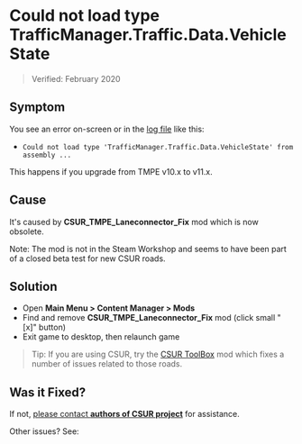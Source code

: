 # Could not load type TrafficManager.Traffic.Data.VehicleState
> Verified: February 2020

## Symptom

You see an error on-screen or in the [log file](Share-your-Cities-Skylines-log-file.md) like this:

* `Could not load type 'TrafficManager.Traffic.Data.VehicleState' from assembly ...`

This happens if you upgrade from TMPE v10.x to v11.x.

## Cause

It's caused by **CSUR_TMPE_Laneconnector_Fix** mod which is now obsolete.

Note: The mod is not in the Steam Workshop and seems to have been part of a closed beta test for new CSUR roads.

## Solution

* Open **Main Menu > Content Manager > Mods**
* Find and remove **CSUR_TMPE_Laneconnector_Fix** mod (click small "[x]" button)
* Exit game to desktop, then relaunch game

> Tip: If you are using CSUR, try the [CSUR ToolBox](https://steamcommunity.com/sharedfiles/filedetails/?id=1959342332) mod which fixes a number of issues related to those roads.

## Was it Fixed?

If not, [please contact **authors of CSUR project**](https://steamcommunity.com/sharedfiles/filedetails/?id=1959216109) for assistance.

Other issues? See: [](Troubleshooting.md)